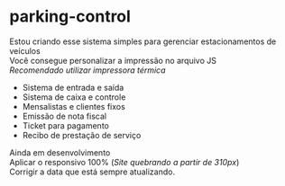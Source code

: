 # parking-control

Estou criando esse sistema simples para gerenciar estacionamentos de veículos <br> Você consegue personalizar a impressão no arquivo JS <br> *Recomendado utilizar impressora térmica*

- Sistema de entrada e saída
- Sistema de caixa e controle
- Mensalistas e clientes fixos
- Emissão de nota fiscal
- Ticket para pagamento
- Recibo de prestação de serviço

Ainda em desenvolvimento <br> Aplicar o responsivo 100% (*Site quebrando a partir de 310px*) <br> Corrigir a data que está sempre atualizando.
